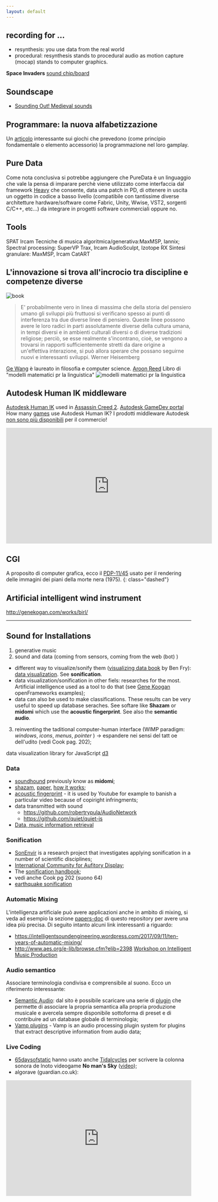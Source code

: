 ```yaml
---
layout: default
---
```


## recording for ...
* resynthesis: you use data from the real world
* procedural:
resynthesis stands to procedural audio as motion capture (mocap) stands to computer graphics.


**Space Invaders** [sound chip/board](http://www.brentradio.com/images/SpaceInvaders/si_sound.htm)

## Soundscape
* [Sounding Out! Medieval sounds](https://soundstudiesblog.com/category/medieval-sounds/)

## Programmare: la nuova alfabetizzazione
Un [articolo](https://savestate.co.uk/2017/09/programming-games/) interessante sui giochi che prevedono (come principio fondamentale o elemento accessorio) la programmazione nel loro gamplay.

## Pure Data
Come nota conclusiva si potrebbe aggiungere che PureData è un linguaggio che vale la pensa di imparare perchè viene utilizzato come interfaccia dal framework [Heavy](https://enzienaudio.com/docs/index.html#01.introduction) che consente, data una patch in PD, di ottenere in uscita un oggetto in codice a basso livello (compatibile con tantissime diverse architetture hardware/software come Fabric, Unity, Wwise, VST2, sorgenti C/C++, etc...) da integrare in progetti software commerciali oppure no.

## Tools
SPAT Ircam
Tecniche di musica algoritmica/generativa:MaxMSP, Iannix;
Spectral processing: SuperVP Trax, Ircam AudioSculpt, Izotope RX
Sintesi granulare: MaxMSP, Ircam CatART

## L'innovazione si trova all'incrocio tra discipline e competenze diverse

![book](./images/2017-12/book-covers/mathematical-methods-in-linguistics.jpg)

> E' probabilmente vero in linea di massima che della storia del pensiero umano gli sviluppi più fruttuosi si verificano spesso ai punti di interferenza tra due diverse linee di pensiero. Queste linee possono avere le loro radici in parti assolutamente diverse della cultura umana, in tempi diversi e in ambienti culturali diversi o di diverse tradizioni religiose; perciò, se esse realmente s'incontrano, cioè, se vengono a trovarsi in rapporti sufficientemente stretti da dare origine a un'effettiva interazione, si può allora sperare che possano seguirne nuovi e interessanti sviluppi. Werner Heisemberg

[Ge Wang](http://www.gewang.com/) è laureato in filosofia e computer science.
[Aroon Reed]()
Libro di "modelli matematici pr la linguistica"
![modelli matematici pr la linguistica](./images/2017-12/book-covers/mathematical-methods-in-linguistics.jpg)

## Autodesk Human IK middleware
[Autodesk Human IK]() used in [Assassin Creed 2](http://usa.autodesk.com/adsk/servlet/item?siteID=123112&id=15230317).
[Autodesk GameDev portal](https://gamedev.autodesk.com/)
How many [games](https://www.youtube.com/watch?v=olTJN72plew) use Autodesk Human IK?
I prodotti middleware Autodesk [non sono più disponibili](https://www.autodesk.com/content/autodesk-game-middleware) per il commercio!

<iframe width="560" height="315" src="https://www.youtube.com/embed/blLBRmNA3zI" frameborder="0" allowfullscreen></iframe>

## CGI
A proposito di computer grafica, ecco il [PDP-11/45](http://www.chicagotribune.com/entertainment/movies/ct-star-wars-evl-lab-ent-0524-20170523-column.html) usato per il rendering delle immagini dei piani della morte nera (1975).
{: class="dashed"}

## Artificial intelligent wind instrument
http://genekogan.com/works/birl/

***

## Sound for Installations
1. generative music
2. sound and data (coming from sensors, coming from the web (bot) )
  * different way to visualize/sonify them ([visualizing data book](http://shop.oreilly.com/product/9780596514556.do) by Ben Fry): [data visualization](https://en.wikipedia.org/wiki/Data_visualization). See **sonification**.
  * data visualization/sonification in other fiels: researches for the most. Artificial intelligence used as a tool to do that (see [Gene Koogan](https://youtu.be/sKgiA0TTwG8?t=36m8s) openFrameworks examples);
  * data can also be used to make classifications. These results can be very useful to speed up database seraches. See softare like **Shazam** or **midomi** which use the **acoustic fingerprint**. See also the **semantic audio**.
3. reinventing the taditional computer-human interface (WIMP paradigm: _windows_, _icons_, _menus_, _pointer_ ) -> espandere nei sensi del tatt oe dell'udito (vedi Cook pag. 202);

data visualization library for JavaScript [d3](https://d3js.org/)

### Data
* [soundhound](https://www.soundhound.com/) previously know as **midomi**;
* [shazam](https://en.wikipedia.org/wiki/Shazam_%28service%29), [paper](http://www.ee.columbia.edu/~dpwe/papers/Wang03-shazam.pdf), [how it works](https://laplacian.wordpress.com/2009/01/10/how-shazam-works/);
* [acoustic fingerprint](https://en.wikipedia.org/wiki/Acoustic_fingerprint) - it is used by Youtube for example to banish a particular video because of copiright infringments;
* data transmitted with sound
    + https://github.com/robertrypula/AudioNetwork
    + https://github.com/quiet/quiet-js
* [Data, music information retrieval](https://www.bmat.com/)

### Sonification
* [SonEnvir](http://sonenvir.at/) is a research project that investigates applying sonification in a number of scientific disciplines;
* [International Community for Aufitory Display](http://icad.org/);
* The [sonification handbook](http://sonification.de/handbook/);
* vedi anche Cook pg 202 (suono 64)
* [earthquake sonification](http://blogs.egu.eu/divisions/sm/2016/07/29/listening-to-earthquakes/)


### Automatic Mixing
L'intelligenza artificiale può avere applicazioni anche in ambito di mixing, si veda ad esempio la sezione [papers-doc](./resources/papers_docs/automatic-mixing/) di questo repository per avere una idea più precisa. Di seguito intanto alcuni link interessanti a riguardo:
* https://intelligentsoundengineering.wordpress.com/2017/09/11/ten-years-of-automatic-mixing/
* http://www.aes.org/e-lib/browse.cfm?elib=2398
[Workshop on Intelligent Music Production](http://www.semanticaudio.co.uk/events/wimp2017/)

### Audio semantico
Associare terminologia condivisa e comprensibile al suono. Ecco un riferimento interessante:
* [Semantic Audio](http://www.semanticaudio.co.uk/about-2/): dal sito è possibile scaricare una serie di [plugin](http://www.semanticaudio.co.uk/projects/download/) che permette di associare la propria semantica alla propria produzione musicale e avercela sempre disponibile sottoforma di preset e di contribuire ad un database globale di terminologia;
* [Vamp plugins](http://vamp-plugins.org/index.html) - Vamp is an audio processing plugin system for plugins that extract descriptive information from audio data;

### Live Coding
* [65daysofstatic](http://65daysofstatic.com/wordpress/) hanno usato anche [Tidalcycles](https://tidalcycles.org/) per scrivere la colonna sonora de lnoto videogame **No man's Sky** ([video](https://youtu.be/_OAKUlRlNF0));
* algorave (guardian.co.uk):

<iframe width="100%" height="315" src="https://www.youtube.com/embed/h340aNznHnM" frameborder="0" gesture="media" allow="encrypted-media" allowfullscreen></iframe>
